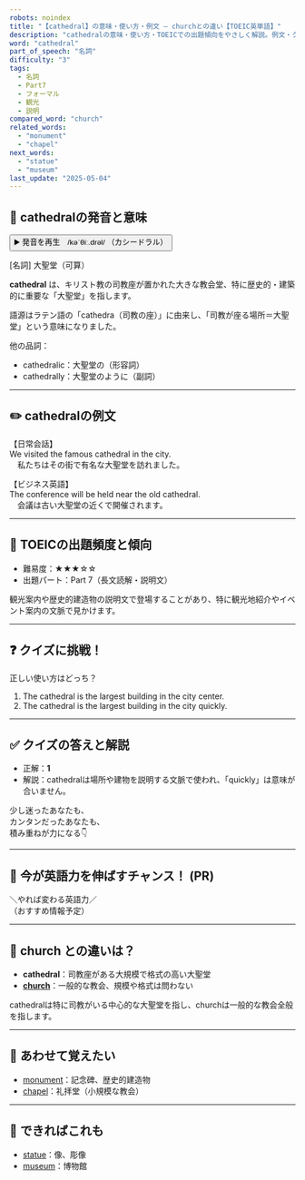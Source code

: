 ```yaml
---
robots: noindex
title: "【cathedral】の意味・使い方・例文 ― churchとの違い【TOEIC英単語】"
description: "cathedralの意味・使い方・TOEICでの出題傾向をやさしく解説。例文・クイズ付きでchurchとの違いもわかりやすく学べます。"
word: "cathedral"
part_of_speech: "名詞"
difficulty: "3"
tags:
  - 名詞
  - Part7
  - フォーマル
  - 観光
  - 説明
compared_word: "church"
related_words:
  - "monument"
  - "chapel"
next_words:
  - "statue"
  - "museum"
last_update: "2025-05-04"
---
```


## 🔰 cathedralの発音と意味

<button class="play-audio" onclick="playTTS('cathedral')">
  <span class="play-audio-main">
    ▶️ 発音を再生　/kəˈθiː.drəl/
  </span>
  <span class="play-audio-sub">
    （カシードラル）
  </span>
</button>

[名詞] 大聖堂（可算）

**cathedral** は、キリスト教の司教座が置かれた大きな教会堂、特に歴史的・建築的に重要な「大聖堂」を指します。

語源はラテン語の「cathedra（司教の座）」に由来し、「司教が座る場所＝大聖堂」という意味になりました。

他の品詞：  
- cathedralic：大聖堂の（形容詞）
- cathedrally：大聖堂のように（副詞）

---

## ✏️ cathedralの例文

【日常会話】  
We visited the famous cathedral in the city.  
　私たちはその街で有名な大聖堂を訪れました。

【ビジネス英語】  
The conference will be held near the old cathedral.  
　会議は古い大聖堂の近くで開催されます。

---

## 🎯 TOEICの出題頻度と傾向

- 難易度：★★★☆☆
- 出題パート：Part 7（長文読解・説明文）

観光案内や歴史的建造物の説明文で登場することがあり、特に観光地紹介やイベント案内の文脈で見かけます。

---

## ❓ クイズに挑戦！

正しい使い方はどっち？

1. The cathedral is the largest building in the city center.  
2. The cathedral is the largest building in the city quickly.

---

## ✅ クイズの答えと解説

- 正解：**1**
- 解説：cathedralは場所や建物を説明する文脈で使われ、「quickly」は意味が合いません。

少し迷ったあなたも、  
カンタンだったあなたも、  
積み重ねが力になる👇️

---

## 🚀 今が英語力を伸ばすチャンス！ (PR)

<div class="info-center">
＼やれば変わる英語力／<br>  
（おすすめ情報予定）
</div>

---

## 🤔  church との違いは？

- **cathedral**：司教座がある大規模で格式の高い大聖堂
- **[church](/church)**：一般的な教会、規模や格式は問わない

cathedralは特に司教がいる中心的な大聖堂を指し、churchは一般的な教会全般を指します。

---

## 🧩 あわせて覚えたい

- [monument](/monument)：記念碑、歴史的建造物
- [chapel](/chapel)：礼拝堂（小規模な教会）

---

## 📖 できればこれも

- [statue](/statue)：像、彫像
- [museum](/museum)：博物館

<!-- cvid: aid47_bid28 -->
